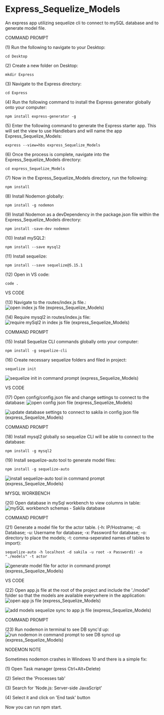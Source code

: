 # Express_Sequelize_Models
An express app utilizing sequelize cli to connect to mySQL database and to generate model file.

COMMAND PROMPT

(1) Run the following to navigate to your Desktop: 

    cd Desktop

(2) Create a new folder on Desktop: 

    mkdir Express

(3) Navigate to the Express directory: 

    cd Express

(4) Run the following command to install the Express generator globally onto your computer: 

    npm install express-generator -g

(5) Enter the following command to generate the Express starter app. This will set the view to use Handlebars and will name the app Express_Sequelize_Models: 

    express --view=hbs express_Sequelize_Models

(6) Once the process is complete, navigate into the Express_Sequelize_Models directory: 

    cd express_Sequelize_Models

(7) Now in the Express_Sequelize_Models directory, run the following: 

    npm install

(8) Install Nodemon globally: 

    npm install -g nodemon
    
(9) Install Nodemon as a devDependency in the package.json file within the Express_Sequelize_Models directory:

    npm install -save-dev nodemon
    
(10) Install mySQL2:

    npm install --save mysql2

(11) Install sequelize: 

    npm install --save sequelize@5.15.1

(12) Open in VS code:

    code . 


VS CODE

(13) Navigate to the routes/index.js file.: ![open index js file (express_Sequelize_Models)](https://user-images.githubusercontent.com/35668707/68347978-7f1a6580-00ad-11ea-9ba9-6b75f52619b9.JPG)


(14) Require mysql2 in routes/index.js file: ![require mySql2 in index js file (express_Sequelize_Models)](https://user-images.githubusercontent.com/35668707/68348939-534caf00-00b0-11ea-8902-697f55517952.JPG)

COMMAND PROMPT

(15) Install Sequelize CLI commands globally onto your computer: 

    npm install -g sequelize-cli

(16) Create necessary sequelize folders and filed in project:

    sequelize init
    
![sequelize init in command prompt (express_Sequelize_Models)](https://user-images.githubusercontent.com/35668707/68350930-cfe28c00-00b6-11ea-999f-b7ae00b5f3ef.JPG)


VS CODE

(17) Open config/config.json file and change settings to connect to the database: ![open config json file (express_Sequelize_Models)](https://user-images.githubusercontent.com/35668707/68350121-3c0fc080-00b4-11ea-8960-c219bee9d7b0.JPG)

![update database settings to connect to sakila in config json file (express_Sequelize_Models)](https://user-images.githubusercontent.com/35668707/68350238-91e46880-00b4-11ea-8e89-a4a287998705.JPG)

COMMAND PROMPT

(18) Install mysql2 globally so sequelize CLI will be able to connect to the database:

    npm install -g mysql2
    
(19) Install sequelize-auto tool to generate model files: 

    npm install -g sequelize-auto

![install sequelize-auto tool in command prompt (express_Sequelize_Models)](https://user-images.githubusercontent.com/35668707/68350358-e7207a00-00b4-11ea-8f82-d8d093ac92eb.JPG)
    
MYSQL WORKBENCH

(20) Open database in mySql workbench to view columns in table: ![mySQL workbench schemas - Sakila database](https://user-images.githubusercontent.com/35668707/68350595-b5f47980-00b5-11ea-8d1b-dd9879921010.JPG)

COMMAND PROMPT

(21) Generate a model file for the actor table. (-h: IP/Hostname; -d: Database; -u: Username for database; -x: Password for database; -o: directory to place the models; -t: comma-seperated names of tables to import):  

    sequelize-auto -h localhost -d sakila -u root -x Password1! -o "./models" -t actor
    
![generate model file for actor in command prompt (express_Sequelize_Models)](https://user-images.githubusercontent.com/35668707/68351034-1b953580-00b7-11ea-8938-3016607ba083.JPG)

VS CODE

(22) Open app.js file at the root of the project and include the './model" folder so that the models are available everywhere in the application: ![open app js file (express_Sequelize_Models)](https://user-images.githubusercontent.com/35668707/68351502-87c46900-00b8-11ea-8fa5-99c58c9c95c8.JPG)

![add models sequelize sync to app js file (express_Sequelize_Models)](https://user-images.githubusercontent.com/35668707/68351612-d7a33000-00b8-11ea-8169-db3c45121700.JPG)

COMMAND PROMPT

(23) Run nodemon in terminal to see DB sync'd up: ![run nodemon in command prompt to see DB syncd up (express_Sequelize_Models)](https://user-images.githubusercontent.com/35668707/68351657-f73a5880-00b8-11ea-87a9-715f069d2901.JPG)


NODEMON NOTE

Sometimes nodemon crashes in Windows 10 and there is a simple fix:

(1) Open Task manager (press Ctrl+Alt+Delete)

(2) Select the 'Processes tab'

(3) Search for 'Node.js: Server-side JavaScript'

(4) Select it and click on 'End task' button

Now you can run npm start.
